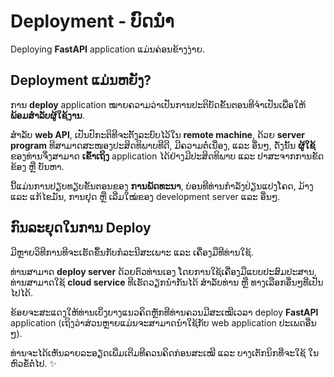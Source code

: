 # Deployment - ບົດນຳ

Deploying **FastAPI** application ແມ່ນຄ່ອນຂ້າງງ່າຍ.

## Deployment ແມ່ນຫຍັງ?

ການ **deploy** application ໝາຍຄວາມວ່າເປັນການປະຕິບັດຂັ້ນຕອນທີຈຳເປັນເພື່ອໃຫ້ **ພ້ອມສຳລັບຜູ້ໃຊ້ງານ**.

ສຳລັບ **web API**, ເປັນປົກະຕິທີຈະຕັ້ງລະບົບໄວ້ໃນ **remote machine**, ດ້ວຍ **server program** ທີສາມາດສະໜອງປະສິດທິພາບທີດີ, ມີຄວາມຕໍ່ເນື່ອງ, ແລະ ອື່ນໆ, ດັ່ງນັ້ນ **ຜູ້ໃຊ້** ຂອງທ່ານຈຶ່ງສາມາດ **ເຂົ້າເຖິງ** application ໄດ້ຢ່າງມີປະສິດທິພາບ ແລະ ປາສະຈາກການຂັດຂ້ອງ ຫຼື ບັນຫາ.

ນີ້ແມ່ນການປຽບທຽບຂັ້ນຕອນຂອງ **ການພັດທະນາ**, ບ່ອນທີທ່ານກຳລັງປ່ຽນແປງໂຄດ, ມ້າງ ແລະ ແກ້ໄຂມັນ, ການຢຸດ ຫຼື ເລີ່ມໃໝ່ຂອງ development server ແລະ ອື່ນໆ.

## ກົນລະຍຸດໃນການ Deploy

ມີຫຼາຍວິທີການທີຈະເຮັດຂຶ້ນກັບກໍລະນີສະເພາະ ແລະ ເຄື່ອງມືທີທ່ານໃຊ້.

ທ່ານສາມາດ **deploy server** ດ້ວຍຕົວທ່ານເອງ ໂດຍການໃຊ້ເຄື່ອງມືແບບປະສົມປະສານ, ທ່ານສາມາດໃຊ້ **cloud service** ທີເຮັດວຽກນຳກັນໄດ້ ສຳລັບທ່ານ ຫຼື ທາງເລືອກອື່ນໆທີ່ເປັນໄປໄດ້.

ຂ້ອຍຈະສະແດງໃຫ້ທ່ານເບິ່ງບາງແນວຄິດຫຼັກທີທ່ານຄວນມີສະເໝີເວລາ deploy **FastAPI** application (ເຖິງວ່າສ່ວນຫຼາຍແມ່ນຈະສາມາດນຳໃຊ້ກັບ web application ປະເພດອື່ນໆ).

ທ່ານຈະໄດ້ເຫັນລາຍລະອຽດເພີ່ມເຕີມທີຄວນຄິດກ່ອນສະເໝີ ແລະ ບາງເຕັກນິກທີ່ຈະໃຊ້ ໃນຫົວຂໍ້ຕໍ່ໄປ. ✨
